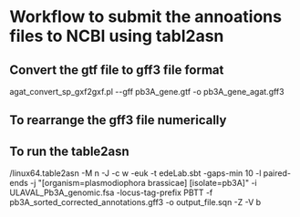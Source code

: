 
# Workflow to submit the annoations files to NCBI using tabl2asn

## Convert the gtf file to gff3 file format

agat_convert_sp_gxf2gxf.pl --gff pb3A_gene.gtf -o pb3A_gene_agat.gff3



## To rearrange the gff3 file numerically

## To run the table2asn

/linux64.table2asn -M n -J -c w -euk -t edeLab.sbt -gaps-min 10 -l paired-ends -j "[organism=plasmodiophora brassicae] [isolate=pb3A]" -i ULAVAL_Pb3A_genomic.fsa -locus-tag-prefix PBTT -f pb3A_sorted_corrected_annotations.gff3 -o output_file.sqn -Z -V b
